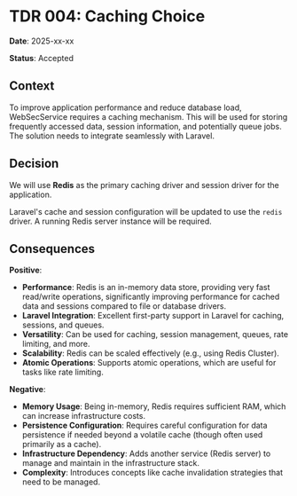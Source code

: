 # TDR 004: Caching Choice

**Date**: 2025-xx-xx

**Status**: Accepted

## Context

To improve application performance and reduce database load, WebSecService requires a caching mechanism. This will be used for storing frequently accessed data, session information, and potentially queue jobs. The solution needs to integrate seamlessly with Laravel.

## Decision

We will use **Redis** as the primary caching driver and session driver for the application.

Laravel's cache and session configuration will be updated to use the `redis` driver. A running Redis server instance will be required.

## Consequences

**Positive**:

*   **Performance**: Redis is an in-memory data store, providing very fast read/write operations, significantly improving performance for cached data and sessions compared to file or database drivers.
*   **Laravel Integration**: Excellent first-party support in Laravel for caching, sessions, and queues.
*   **Versatility**: Can be used for caching, session management, queues, rate limiting, and more.
*   **Scalability**: Redis can be scaled effectively (e.g., using Redis Cluster).
*   **Atomic Operations**: Supports atomic operations, which are useful for tasks like rate limiting.

**Negative**:

*   **Memory Usage**: Being in-memory, Redis requires sufficient RAM, which can increase infrastructure costs.
*   **Persistence Configuration**: Requires careful configuration for data persistence if needed beyond a volatile cache (though often used primarily as a cache).
*   **Infrastructure Dependency**: Adds another service (Redis server) to manage and maintain in the infrastructure stack.
*   **Complexity**: Introduces concepts like cache invalidation strategies that need to be managed.

